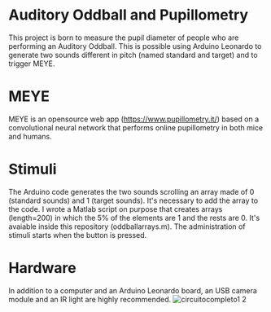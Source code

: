 # Auditory Oddball and Pupillometry
This project is born to measure the pupil diameter of people who are performing an Auditory Oddball. This is possible using Arduino Leonardo to generate two sounds different in pitch (named standard and target) and to trigger MEYE. 
# MEYE
MEYE is an opensource web app (https://www.pupillometry.it/) based on a convolutional neural network that performs online pupillometry in both mice and humans. 
# Stimuli
The Arduino code generates the two sounds scrolling an array made of 0 (standard sounds) and 1 (target sounds). It's necessary to add the array to the code. I wrote a Matlab script on purpose that creates arrays (length=200) in which the 5% of the elements are 1 and the rests are 0. It's avaiable inside this repository (oddballarrays.m). The administration of stimuli starts when the button is pressed. 
# Hardware 
In addition to a computer and an Arduino Leonardo board, an USB camera module and an IR light are highly recommended.
![circuitocompleto1 2](https://github.com/matildaercolanelli/AuditoryOddball/assets/134204071/b4fcdda3-ff5a-4415-97e9-dee3a9b72e96)
